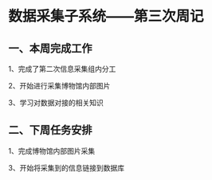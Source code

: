 # 数据采集子系统——第三次周记

## 一、本周完成工作

1、完成了第二次信息采集组内分工

2、开始进行采集博物馆内部图片

3、学习对数据对接的相关知识



## 二、下周任务安排

1、完成博物馆内部图片采集

3、开始将采集到的信息链接到数据库
